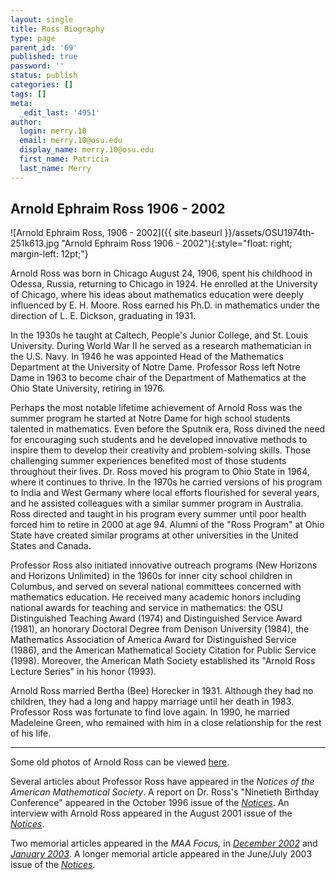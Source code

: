 ```yaml
---
layout: single
title: Ross Biography
type: page
parent_id: '69'
published: true
password: ''
status: publish
categories: []
tags: []
meta:
  _edit_last: '4951'
author:
  login: merry.10
  email: merry.10@osu.edu
  display_name: merry.10@osu.edu
  first_name: Patricia
  last_name: Merry
---
```

## Arnold Ephraim Ross 1906 - 2002

![Arnold Ephraim Ross, 1906 - 2002]({{ site.baseurl }}/assets/OSU1974th-251k613.jpg "Arnold Ephraim Ross 1906 - 2002"){:style="float: right; margin-left: 12pt;"}

Arnold Ross was born in Chicago August 24, 1906, spent his childhood in Odessa, Russia, returning to Chicago in 1924\. He enrolled at the University of Chicago, where his ideas about mathematics education were deeply influenced by E. H. Moore. Ross earned his Ph.D. in mathematics under the direction of L. E. Dickson, graduating in 1931.

In the 1930s he taught at Caltech, People's Junior College, and St. Louis University. During World War II he served as a research mathematician in the U.S. Navy. In 1946 he was appointed Head of the Mathematics Department at the University of Notre Dame. Professor Ross left Notre Dame in 1963 to become chair of the Department of Mathematics at the Ohio State University, retiring in 1976.

Perhaps the most notable lifetime achievement of Arnold Ross was the summer program he started at Notre Dame for high school students talented in mathematics. Even before the Sputnik era, Ross divined the need for encouraging such students and he developed innovative methods to inspire them to develop their creativity and problem-solving skills. Those challenging summer experiences benefited most of those students throughout their lives. Dr. Ross moved his program to Ohio State in 1964, where it continues to thrive. In the 1970s he carried versions of his program to India and West Germany where local efforts flourished for several years, and he assisted colleagues with a similar summer program in Australia. Ross directed and taught in his program every summer until poor health forced him to retire in 2000 at age 94\. Alumni of the "Ross Program" at Ohio State have created similar programs at other universities in the United States and Canada.

Professor Ross also initiated innovative outreach programs (New Horizons and Horizons Unlimited) in the 1960s for inner city school children in Columbus, and served on several national committees concerned with mathematics education. He received many academic honors including national awards for teaching and service in mathematics: the OSU Distinguished Teaching Award (1974) and Distinguished Service Award (1981), an honorary Doctoral Degree from Denison University (1984), the Mathematics Association of America Award for Distinguished Service (1986), and the American Mathematical Society Citation for Public Service (1998). Moreover, the American Math Society established its "Arnold Ross Lecture Series" in his honor (1993).

Arnold Ross married Bertha (Bee) Horecker in 1931\. Although they had no children, they had a long and happy marriage until her death in 1983\. Professor Ross was fortunate to find love again. In 1990, he married Madeleine Green, who remained with him in a close relationship for the rest of his life.

* * *

Some old photos of Arnold Ross can be viewed [here](http://u.osu.edu/rossmath/photos-of-arnold-ross/).

Several articles about Professor Ross have appeared in the _Notices of the American Mathematical Society_. A report on Dr. Ross's "Ninetieth Birthday Conference" appeared in the October 1996 issue of the [_Notices_](http://www.ams.org/notices/199610/comm-shapiro.pdf). An interview with Arnold Ross appeared in the August 2001 issue of the [_Notices_](http://www.ams.org/notices/200107/fea-ross.pdf).

Two memorial articles appeared in the _MAA Focus,_ in [_December 2002_](http://www.maa.org/sites/default/files/pdf/pubs/dec02web.pdf) and [_January 2003_](http://www.maa.org/sites/default/files/pdf/pubs/jan03.pdf).  A longer memorial article appeared in the June/July 2003 issue of the [_Notices_](http://www.ams.org/notices/200306/comm-ross.pdf).
